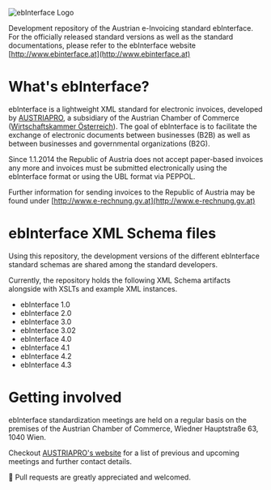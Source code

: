 ![ebInterface Logo](https://github.com/pliegl/ebinterface/blob/master/site/images/logo.jpg?raw=true "ebInterface e-Invoice standard")


Development repository of the Austrian e-Invoicing standard ebInterface. For the officially released standard versions as well as the standard documentations, please refer to the ebInterface website [http://www.ebinterface.at](http://www.ebinterface.at)

# What's ebInterface?

ebInterface is a lightweight XML standard for electronic invoices, developed by [AUSTRIAPRO](http://www.austriapro.at), a subsidiary of the Austrian Chamber of Commerce ([Wirtschaftskammer Österreich](http://www.wko.at)). The goal of ebInterface is to facilitate the exchange of electronic documents between businesses (B2B) as well as between businesses and governmental organizations (B2G).

Since 1.1.2014 the Republic of Austria does not accept paper-based invoices any more and invoices must be submitted electronically using the ebInterface format or using the UBL format via PEPPOL.

Further information for sending invoices to the Republic of Austria may be found under [http://www.e-rechnung.gv.at](http://www.e-rechnung.gv.at)

# ebInterface XML Schema files

Using this repository, the development versions of the different ebInterface standard schemas are shared among the standard developers.

Currently, the repository holds the following XML Schema artifacts alongside with XSLTs and example XML instances.

 * ebInterface 1.0
 * ebInterface 2.0
 * ebInterface 3.0
 * ebInterface 3.02
 * ebInterface 4.0
 * ebInterface 4.1
 * ebInterface 4.2
 * ebInterface 4.3

# Getting involved

ebInterface standardization meetings are held on a regular basis on the premises of the Austrian Chamber of Commerce, Wiedner Hauptstraße 63, 1040 Wien.

Checkout [AUSTRIAPRO's website](https://www.wko.at/Content.Node/AUSTRIAPRO/Arbeitskreise/ebilling/Arbeitskreis-E-Billing.html) for a list of previous and upcoming meetings and further contact details.

:green_heart: Pull requests are greatly appreciated and welcomed.




 



